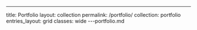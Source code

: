 ---
title: Portfolio
layout: collection
permalink: /portfolio/
collection: portfolio
entries_layout: grid
classes: wide
---portfolio.md 
